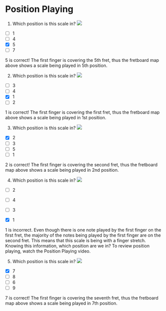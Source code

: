 # Position Playing

1. Which position is this scale in?
![](https://spark-public.s3.amazonaws.com/guitar/L04/position_quiz/pos_quiz_new_5.png)

- [ ] 1
- [ ] 4
- [x] 5
- [ ] 7

5 is correct! The first finger is covering the 5th fret, thus the fretboard map above shows a scale being played in 5th position. 

2. Which position is this scale in?
![](https://spark-public.s3.amazonaws.com/guitar/L04/position_quiz/pos_quiz2.png)

- [ ] 3
- [ ] 4
- [x] 1
- [ ] 2

1 is correct! The first finger is covering the first fret, thus the fretboard map above shows a scale being played in 1st position.

3. Which position is this scale in?
![](https://spark-public.s3.amazonaws.com/guitar/L04/position_quiz/pos_quiz3.png)

- [x] 2
- [ ] 3
- [ ] 5
- [ ] 1

2 is correct! The first finger is covering the second fret, thus the fretboard map above shows a scale being played in 2nd position.

4. Which position is this scale in?
![](https://spark-public.s3.amazonaws.com/guitar/L04/position_quiz/pos_quiz2nd.png)

- [ ] 2
- [ ] 4
- [ ] 3
- [x] 1


1 is incorrect. Even though there is one note played by the first finger on the first fret, the majority of the notes being played by the first finger are on the second fret. This means that this scale is being with a finger stretch. Knowing this information, which position are we in?  To review position playing, watch the Position Playing video.

5. Which position is this scale in?
![](https://spark-public.s3.amazonaws.com/guitar/L04/position_quiz/pos_quiz_new_7.png)

- [x] 7
- [ ] 8
- [ ] 6
- [ ] 9

7 is correct! The first finger is covering the seventh fret, thus the fretboard map above shows a scale being played in 7th position.
